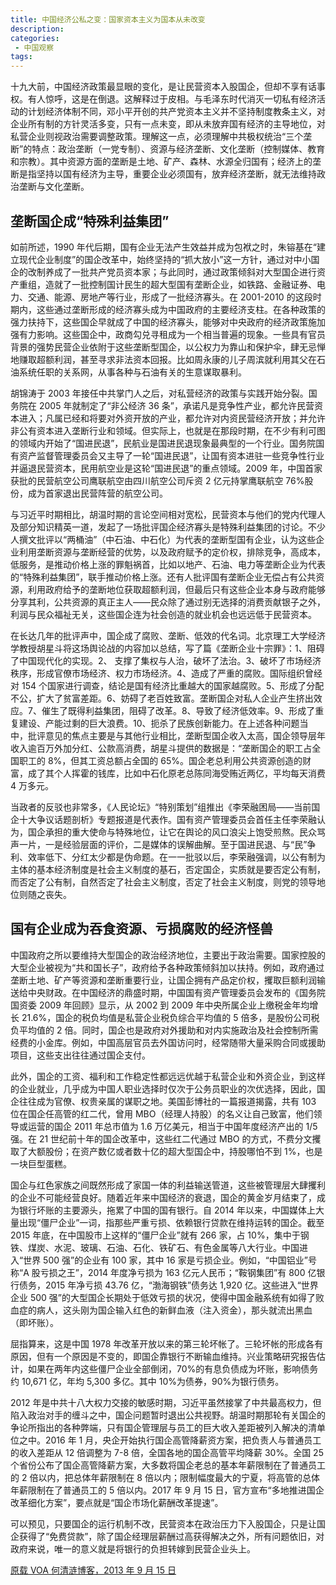 ```yaml
---
title: 中国经济公私之变：国家资本主义为国本从未改变
description: 
categories:
 - 中国观察
tags:
---
```


十九大前，中国经济政策最显眼的变化，是让民营资本入股国企，但却不享有话事权。有人惊呼，这是在倒退。这解释过于皮相。与毛泽东时代消灭一切私有经济活动的计划经济体制不同，邓小平开创的共产党资本主义并不坚持制度教条主义，对企业所有制的方针灵活多变，只有一点未变，即从未放弃国有经济的主导地位，对私营企业则视政治需要调整政策。理解这一点，必须理解中共极权统治“三个垄断”的特点：政治垄断（一党专制）、资源与经济垄断、文化垄断（控制媒体、教育和宗教）。其中资源方面的垄断是土地、矿产、森林、水源全归国有；经济上的垄断是指坚持以国有经济为主导，重要企业必须国有，放弃经济垄断，就无法维持政治垄断与文化垄断。

<!-- more -->

## 垄断国企成“特殊利益集团”

如前所述，1990 年代后期，国有企业无法产生效益并成为包袱之时，朱镕基在“建立现代企业制度”的国企改革中，始终坚持的“抓大放小”这一方针，通过对中小国企的改制养成了一批共产党员资本家；与此同时，通过政策倾斜对大型国企进行资产重组，造就了一批控制国计民生的超大型国有垄断企业，如铁路、金融证券、电力、交通、能源、房地产等行业，形成了一批经济寡头。在 2001-2010 的这段时期内，这些通过垄断形成的经济寡头成为中国政府的主要经济支柱。在各种政策的强力扶持下，这些国企早就成了中国的经济寡头，能够对中央政府的经济政策施加强有力影响。这些国企中，政商勾兑寻租成为一个相当普遍的现象。一些具有官员背景的强势民营企业依附于这些垄断型国企，以公权力为靠山和保护伞，肆无忌惮地赚取超额利润，甚至寻求非法资本回报。比如周永康的儿子周滨就利用其父在石油系统任职的关系网，从事各种与石油有关的生意谋取暴利。

胡锦涛于 2003 年接任中共掌门人之后，对私营经济的政策与实践开始分裂。国务院在 2005 年就制定了“非公经济 36 条”，承诺凡是竞争性产业，都允许民营资本进入；凡属已经和将要对外资开放的产业，都允许对内资民营经济开放；并允许非公有资本进入垄断行业和领域。但实际上，也就是在那段时期，在不少有利可图的领域内开始了“国进民退”，民航业是国进民退现象最典型的一个行业。国务院国有资产监督管理委员会又主导了一轮“国进民退”，让国有资本进驻一些竞争性行业并逼退民营资本，民用航空业是这轮“国进民退”的重点领域。2009 年，中国首家获批的民营航空公司鹰联航空由四川航空公司斥资 2 亿元持掌鹰联航空 76%股份，成为首家退出民营阵营的航空公司。

与习近平时期相比，胡温时期的言论空间相对宽松，民营资本与他们的党内代理人及部分知识精英一道，发起了一场批评国企经济寡头是特殊利益集团的讨论。不少人撰文批评以“两桶油”（中石油、中石化）为代表的垄断型国有企业，认为这些企业利用垄断资源与垄断经营的优势，以及政府赋予的定价权，排除竞争，高成本，低服务，是推动价格上涨的罪魁祸首，比如以地产、石油、电力等垄断企业为代表的“特殊利益集团”，联手推动价格上涨。还有人批评国有垄断企业无偿占有公共资源，利用政府给予的垄断地位获取超额利润，但最后只有这些企业本身与政府能够分享其利，公共资源的真正主人――民众除了通过别无选择的消费贡献银子之外，利润与民众福祉无关，这些国企连为社会创造的就业机会也远远低于民营资本。

在长达几年的批评声中，国企成了腐败、垄断、低效的代名词。北京理工大学经济学教授胡星斗将这场舆论战的内容加以总结，写了篇《垄断企业十宗罪》：1、阻碍了中国现代化的实现。2、 支撑了集权与人治，破坏了法治。3、破坏了市场经济秩序，形成官僚市场经济、权力市场经济。4、造成了严重的腐败。国际组织曾经对 154 个国家进行调查，结论是国有经济比重越大的国家越腐败。5、形成了分配不公，扩大了贫富差距。6、妨碍了老百姓致富。垄断国企对私人企业产生挤出效应。7、催生了既得利益集团，阻碍了改革。8、导致了经济低效率。9、形成了重复建设、产能过剩的巨大浪费。10、扼杀了民族创新能力。在上述各种问题当中，批评意见的焦点主要是与其他行业相比，垄断型国企收入太高，国企领导层年收入逾百万外加分红、公款高消费，胡星斗提供的数据是：“垄断国企的职工占全国职工的 8%，但其工资总额占全国的 65%。国企老总利用公共资源创造的财富，成了其个人挥霍的钱库，比如中石化原老总陈同海受贿近两亿，平均每天消费 4 万多元。

当政者的反驳也非常多，《人民论坛》“特别策划”组推出《李荣融困局——当前国企十大争议话题剖析》专题报道是代表作。国有资产管理委员会首任主任李荣融认为，国企承担的重大使命与特殊地位，让它在舆论的风口浪尖上饱受煎熬。民众骂声一片，一是经验层面的评价，二是媒体的误解曲解。至于国进民退、与“民”争利、效率低下、分红太少都是伪命题。在一一批驳以后，李荣融强调，以公有制为主体的基本经济制度是社会主义制度的基石，否定国企，实质就是要否定公有制，而否定了公有制，自然否定了社会主义制度，否定了社会主义制度，则党的领导地位则随之丧失。

## 国有企业成为吞食资源、亏损腐败的经济怪兽

中国政府之所以要维持大型国企的政治经济地位，主要出于政治需要。国家控股的大型企业被视为“共和国长子”，政府给予各种政策倾斜加以扶持。例如，政府通过垄断土地、矿产等资源和垄断重要行业，让国企拥有产品定价权，攫取巨额利润输送给中央财政。在中国经济的鼎盛时期，中国国有资产管理委员会发布的《国务院国资委 2009 年回顾》显示，从 2002 到 2009 年中央所属企业上缴税金年均增长 21.6%，国企的税负均值是私营企业税负综合平均值的 5 倍多，是股份公司税负平均值的 2 倍。同时，国企也是政府对外援助和对内实施政治及社会控制所需经费的小金库。例如，中国高层官员去外国访问时，经常随带大量采购合同或援助项目，这些支出往往通过国企支付。

此外，国企的工资、福利和工作稳定性都远远优越于私营企业和外资企业，到这样的企业就业，几乎成为中国人职业选择时仅次于公务员职业的次优选择，因此，国企往往成为官僚、权贵亲属的谋职之地。美国彭博社的一篇报道揭露，共有 103 位在国企任高管的红二代，曾用 MBO（经理人持股）的名义让自己致富，他们领导或运营的国企 2011 年总市值为 1.6 万亿美元，相当于中国年度经济产出的 1/5 强。在 21 世纪前十年的国企改革中，这些红二代通过 MBO 的方式，不费分文攫取了大额股份；在资产数亿或者数十亿的超大型国企中，持股哪怕不到 1%，也是一块巨型蛋糕。

国企与红色家族之间既然形成了家国一体的利益输送管道，这些被管理层大肆攫利的企业不可能经营良好。随着近年来中国经济的衰退，国企的黄金岁月结束了，成为银行坏账的主要源头，拖累了中国的国有银行。自 2014 年以来，中国媒体上大量出现“僵尸企业”一词，指那些严重亏损、依赖银行贷款在维持运转的国企。截至 2015 年底，在中国股市上这样的“僵尸企业”就有 266 家，占 10%，集中于钢铁、煤炭、水泥、玻璃、石油、石化、铁矿石、有色金属等八大行业。中国进入“世界 500 强”的企业有 100 家，其中 16 家是亏损企业。例如，“中国铝业”号称“A 股亏损之王”，2014 年度净亏损为 163 亿元人民币；“鞍钢集团”有 800 亿银行债务，2015 年净亏损 43.76 亿，“渤海钢铁”债务达 1,920 亿。这些进入“世界企业 500 强”的大型国企长期处于低效亏损的状况，使得中国金融系统有如得了败血症的病人，这头刚为国企输入红色的新鲜血液（注入资金），那头就流出黑血（即坏账）。

屈指算来，这是中国 1978 年改革开放以来的第三轮坏帐了。三轮坏帐的形成各有原因，但有一个原因是不变的，即国企靠银行不断输血维持。兴业策略研究报告估计，如果在两年内这些僵尸企业全部倒闭，70%的有息负债成为坏账，影响债务约 10,671 亿，年均 5,300 多亿。其中 10%为债券，90%为银行债务。

2012 年是中共十八大权力交接的敏感时期，习近平虽然接掌了中共最高权力，但陷入政治对手的缠斗之中，国企问题暂时退出公共视野。胡温时期那轮有关国企的争论所指出的各种弊端，只有国企管理层与员工的巨大收入差距被列入解决的清单位之中。2016 年 1 月，央企开始执行国企高管降薪资方案，把负责人与普通员工的收入差距从 12 倍调整为 7-8 倍，全国各地的国企高管平均降薪 30%。全国 25 个省份公布了国企高管降薪方案，大多数将国企老总的基本年薪限制在了普通员工的 2 倍以内，把总体年薪限制在 8 倍以内；限制幅度最大的宁夏，将高管的总体年薪限制在了普通员工的 5 倍以内。2017 年 9 月 15 日，官方宣布“多地推进国企改革细化方案”，要点就是“国企市场化薪酬改革提速”。

可以预见，只要国企的运行机制不改，民营资本在政治压力下入股国企，只是让国企获得了“免费贷款”，除了国企经理层薪酬过高获得解决之外，所有问题依旧，对政府来说，唯一的意义就是将银行的负担转嫁到民营企业头上。

[原载 VOA 何清涟博客，2013 年 9 月 15 日](https://www.voachinese.com/a/heqinglian-blog-china-economy-20170915/4031111.html)
